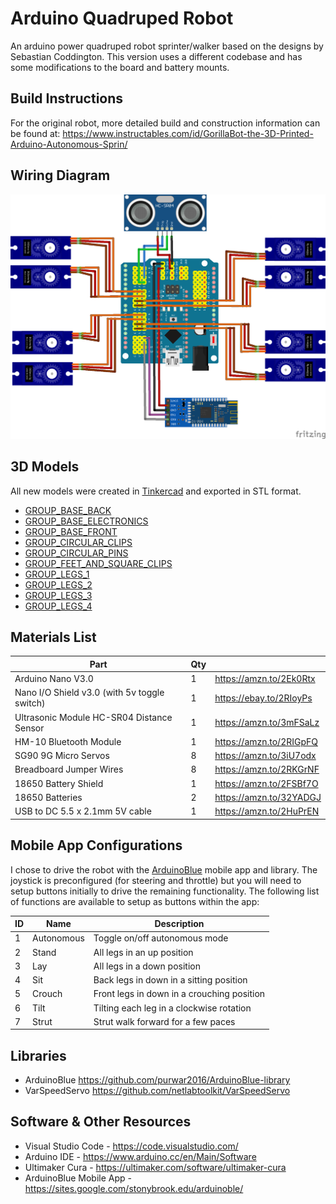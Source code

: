 # Arduino Quadruped Robot

An arduino power quadruped robot sprinter/walker based on the designs by Sebastian Coddington. This version uses a different codebase and has some modifications to the board and battery mounts.

## Build Instructions

For the original robot, more detailed build and construction information can be found at: https://www.instructables.com/id/GorillaBot-the-3D-Printed-Arduino-Autonomous-Sprin/

## Wiring Diagram

![Fritzing diagram sketch](resources/wiring-diagram_bb.png)

## 3D Models

All new models were created in [Tinkercad](https://www.tinkercad.com/) and exported in STL format.

- [GROUP_BASE_BACK](resources/models/GROUP_BASE_BACK.stl)
- [GROUP_BASE_ELECTRONICS](resources/models/GROUP_BASE_ELECTRONICS.stl)
- [GROUP_BASE_FRONT](resources/models/GROUP_BASE_FRONT.stl)
- [GROUP_CIRCULAR_CLIPS](resources/models/GROUP_CIRCULAR_CLIPS.stl)
- [GROUP_CIRCULAR_PINS](resources/models/GROUP_CIRCULAR_PINS.stl)
- [GROUP_FEET_AND_SQUARE_CLIPS](resources/models/GROUP_FEET_AND_SQUARE_CLIPS.stl)
- [GROUP_LEGS_1](resources/models/GROUP_LEGS_1.stl)
- [GROUP_LEGS_2](resources/models/GROUP_LEGS_2.stl)
- [GROUP_LEGS_3](resources/models/GROUP_LEGS_3.stl)
- [GROUP_LEGS_4](resources/models/GROUP_LEGS_4.stl)

## Materials List

| Part                                         | Qty |                         |
| -------------------------------------------- | --- | ----------------------- |
| Arduino Nano V3.0                            | 1   | https://amzn.to/2Ek0Rtx |
| Nano I/O Shield v3.0 (with 5v toggle switch) | 1   | https://ebay.to/2RIoyPs |
| Ultrasonic Module HC-SR04 Distance Sensor    | 1   | https://amzn.to/3mFSaLz |
| HM-10 Bluetooth Module                       | 1   | https://amzn.to/2RIGpFQ |
| SG90 9G Micro Servos                         | 8   | https://amzn.to/3iU7odx |
| Breadboard Jumper Wires                      | 8   | https://amzn.to/2RKGrNF |
| 18650 Battery Shield                         | 1   | https://amzn.to/2FSBf7O |
| 18650 Batteries                              | 2   | https://amzn.to/32YADGJ |
| USB to DC 5.5 x 2.1mm 5V cable               | 1   | https://amzn.to/2HuPrEN |

## Mobile App Configurations

I chose to drive the robot with the [ArduinoBlue](https://sites.google.com/stonybrook.edu/arduinoble/) mobile app and library. The joystick is preconfigured (for steering and throttle) but you will need to setup buttons initially to drive the remaining functionality. The following list of functions are available to setup as buttons within the app:

| ID  | Name       | Description                                |
| --- | ---------- | ------------------------------------------ |
| 1   | Autonomous | Toggle on/off autonomous mode              |
| 2   | Stand      | All legs in an up position                 |
| 3   | Lay        | All legs in a down position                |
| 4   | Sit        | Back legs in down in a sitting position    |
| 5   | Crouch     | Front legs in down in a crouching position |
| 6   | Tilt       | Tilting each leg in a clockwise rotation   |
| 7   | Strut      | Strut walk forward for a few paces         |

## Libraries

- ArduinoBlue https://github.com/purwar2016/ArduinoBlue-library
- VarSpeedServo https://github.com/netlabtoolkit/VarSpeedServo

## Software & Other Resources

- Visual Studio Code - https://code.visualstudio.com/
- Arduino IDE - https://www.arduino.cc/en/Main/Software
- Ultimaker Cura - https://ultimaker.com/software/ultimaker-cura
- ArduinoBlue Mobile App - https://sites.google.com/stonybrook.edu/arduinoble/
